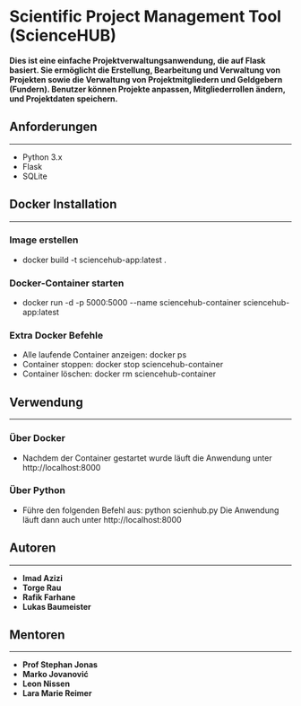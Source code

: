# Scientific Project Management Tool (ScienceHUB)

**Dies ist eine einfache Projektverwaltungsanwendung, die auf Flask basiert. Sie ermöglicht die Erstellung, Bearbeitung und Verwaltung von Projekten sowie die Verwaltung von Projektmitgliedern und Geldgebern (Fundern). Benutzer können Projekte anpassen, Mitgliederrollen ändern, und Projektdaten speichern.**


## Anforderungen
---
* Python 3.x
* Flask 
* SQLite


## Docker Installation
---
### Image erstellen
* docker build -t sciencehub-app:latest .

### Docker-Container starten
* docker run -d -p 5000:5000 --name sciencehub-container sciencehub-app:latest

### Extra Docker Befehle
* Alle laufende Container anzeigen: docker ps
* Container stoppen: docker stop sciencehub-container
* Container löschen: docker rm sciencehub-container



## Verwendung
---
### Über Docker
* Nachdem der Container gestartet wurde läuft die Anwendung unter http://localhost:8000

### Über Python
* Führe den folgenden Befehl aus: python scienhub.py
Die Anwendung läuft dann auch unter http://localhost:8000



## Autoren
---
- **Imad Azizi**
- **Torge Rau**
- **Rafik Farhane**
- **Lukas Baumeister**

## Mentoren
---
- **Prof Stephan Jonas**
- **Marko Jovanović**
- **Leon Nissen**
- **Lara Marie Reimer**
